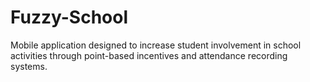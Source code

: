 # Fuzzy-School
Mobile application designed to increase student involvement in school activities through point-based incentives and attendance recording systems. 
